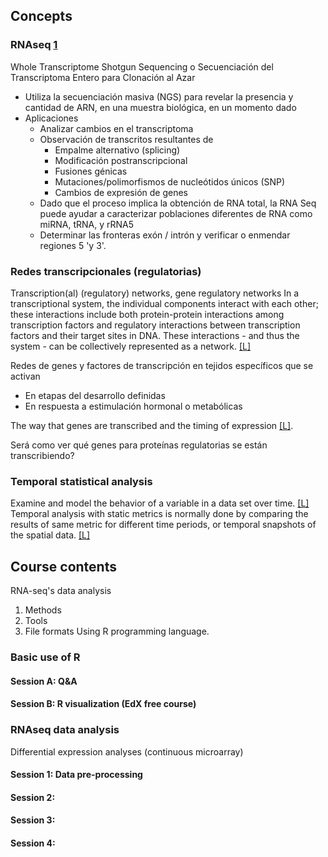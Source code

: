 ## Concepts
### RNAseq [1]([url](https://es.wikipedia.org/wiki/RNA-Seq))
Whole Transcriptome Shotgun Sequencing o Secuenciación del Transcriptoma Entero para Clonación al Azar
* Utiliza la secuenciación masiva (NGS) para revelar la presencia y cantidad de ARN, en una muestra biológica, en un momento dado
* Aplicaciones
  * Analizar cambios en el transcriptoma
  * Observación de transcritos resultantes de
    * Empalme alternativo (splicing)
    * Modificación postranscripcional
    * Fusiones génicas
    * Mutaciones/polimorfismos de nucleótidos únicos (SNP)
    * Cambios de expresión de genes
  * Dado que el proceso implica la obtención de RNA total, la RNA Seq puede ayudar a caracterizar poblaciones diferentes de RNA como miRNA, tRNA, y rRNA5
  * Determinar las fronteras exón / intrón y verificar o enmendar regiones 5 'y 3'.

### Redes transcripcionales (regulatorias)
Transcription(al) (regulatory) networks, gene regulatory networks
In a transcriptional system, the individual components interact with each other; these interactions include both protein-protein interactions among transcription factors and regulatory interactions between transcription factors and their target sites in DNA. These interactions - and thus the system - can be collectively represented as a network. [[L]]([url](https://genomebiology.biomedcentral.com/articles/10.1186/gb-2005-6-9-344))

Redes de genes y factores de transcripción en tejidos específicos que se activan
* En etapas del desarrollo definidas
* En respuesta a estimulación hormonal o metabólicas

The way that genes are transcribed and the timing of expression [[L]]([url](https://genomebiology.biomedcentral.com/articles/10.1186/gb-2005-6-9-344)).

Será como ver qué genes para proteínas regulatorias se están transcribiendo?

### Temporal statistical analysis
Examine and model the behavior of a variable in a data set over time. [[L]]([url](https://projects.itrcweb.org/gsmc-1/Content/GW%20Stats/5%20Methods%20in%20indiv%20Topics/5%208%20Temporal%20Analysis.htm)) Temporal analysis with static metrics is normally done by comparing the results of same metric for different time periods, or temporal snapshots of the spatial data. [[L]]([url](https://www.sciencedirect.com/topics/earth-and-planetary-sciences/temporal-analysis))

## Course contents
RNA-seq's data analysis
1. Methods
2. Tools
3. File formats
Using R programming language.

### Basic use of R
#### Session A: Q&A
#### Session B: R visualization (EdX free course)
### RNAseq data analysis
Differential expression analyses (continuous microarray)
#### Session 1: Data pre-processing
#### Session 2:
#### Session 3:
#### Session 4:
